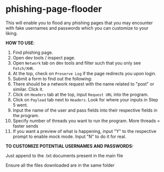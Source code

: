# phishing-page-flooder
This will enable you to flood any phishing pages that you may encounter with fake usernames and passwords which you can customize to your liking.  

**HOW TO USE**:
  1. Find phishing page.
  2. Open dev tools / inspect page.
  3. Open `Network` tab on dev tools and filter such that you only see `Fetch/XHR`.
  4. At the top, check on `Preserve Log` if the page redirects you upon login.
  5. Submit a form to find out the following:
  6. There should be a network request with the name related to "post" or similar. Click it.
  7. Click on `Headers` tab at the top, input `Request URL` into the program. 
  8. Click on `Payload` tab next to `Headers`. Look for where your inputs in Step 5 went.
  9. Input the name of the user and pass fields into their respective fields in the program.
  10. Specify number of threads you want to run the program. More threads = faster sends
  11. If you want a preview of what is happening, input "Y" to the respective prompt to enable mock mode. Input "N" to do it for real.
  
 
 **TO CUSTOMIZE POTENTIAL USERNAMES AND PASSWORDS:**

 Just append to the .txt documents present in the main file
 
 
 
 Ensure all the files downloaded are in the same folder
